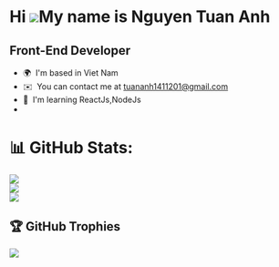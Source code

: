Hi ![](https://user-images.githubusercontent.com/18350557/176309783-0785949b-9127-417c-8b55-ab5a4333674e.gif)My name is Nguyen Tuan Anh
=======================================================================================================================================

Front-End Developer
-------------------

* 🌍  I'm based in Viet Nam
* ✉️  You can contact me at [tuananh1411201@gmail.com](mailto:tuananh1411201@gmail.com)
* 🧠  I'm learning ReactJs,NodeJs
* 
# 📊 GitHub Stats:
![](https://github-readme-stats.vercel.app/api?username=tuananh141101&theme=shadow_blue&hide_border=false&include_all_commits=false&count_private=false)<br/>
![](https://nirzak-streak-stats.vercel.app/?user=tuananh141101&theme=shadow_blue&hide_border=false)<br/>
![](https://github-readme-stats.vercel.app/api/top-langs/?username=tuananh141101&theme=shadow_blue&hide_border=false&include_all_commits=false&count_private=false&layout=compact)

## 🏆 GitHub Trophies
![](https://github-profile-trophy.vercel.app/?username=tuananh141101&theme=radical&no-frame=false&no-bg=true&margin-w=4)

<!-- Proudly created with GPRM ( https://gprm.itsvg.in ) -->
